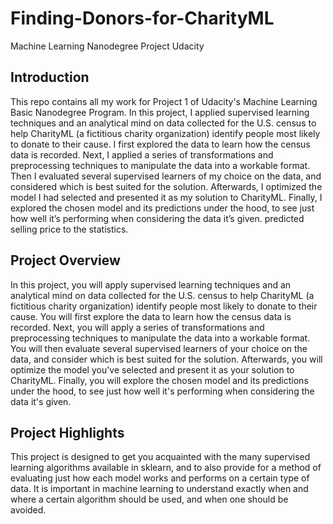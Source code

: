# Finding-Donors-for-CharityML
Machine Learning Nanodegree Project Udacity 


## Introduction
This repo contains all my work for Project 1 of Udacity's Machine Learning Basic Nanodegree Program. In this project, I applied supervised learning techniques and an analytical mind on data collected for the U.S. census to help CharityML (a fictitious charity organization) identify people most likely to donate to their cause. I first explored the data to learn how the census data is recorded. Next, I applied a series of transformations and preprocessing techniques to manipulate the data into a workable format. Then I evaluated several supervised learners of my choice on the data, and considered which is best suited for the solution. Afterwards, I optimized the model I had selected and presented it as my solution to CharityML. Finally, I explored the chosen model and its predictions under the hood, to see just how well it’s performing when considering the data it’s given. predicted selling price to the statistics.

## Project Overview
In this project, you will apply supervised learning techniques and an analytical mind on data collected for the U.S. census to help CharityML (a fictitious charity organization) identify people most likely to donate to their cause. You will first explore the data to learn how the census data is recorded. Next, you will apply a series of transformations and preprocessing techniques to manipulate the data into a workable format. You will then evaluate several supervised learners of your choice on the data, and consider which is best suited for the solution. Afterwards, you will optimize the model you've selected and present it as your solution to CharityML. Finally, you will explore the chosen model and its predictions under the hood, to see just how well it's performing when considering the data it's given.

## Project Highlights
This project is designed to get you acquainted with the many supervised learning algorithms available in sklearn, and to also provide for a method of evaluating just how each model works and performs on a certain type of data. It is important in machine learning to understand exactly when and where a certain algorithm should be used, and when one should be avoided.


